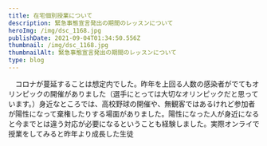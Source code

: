 ```yaml
---
title: 在宅個別授業について
description: 緊急事態宣言発出の期間のレッスンについて
heroImg: /img/dsc_1168.jpg
publishDate: 2021-09-04T01:34:50.556Z
thumbnail: /img/dsc_1168.jpg
thumbnailAlt: 緊急事態宣言発出の期間のレッスンについて
type: blog
---
```

　コロナが蔓延することは想定内でした。昨年を上回る人数の感染者がでてもオリンピックの開催がありました（選手にとっては大切なオリンピックだと思っています。）身近なところでは、高校野球の開催や、無観客ではあるけれど参加者が陽性になって棄権したりする場面がありました。陽性になった人が身近になると今までとは違う対応が必要になるということも経験しました。実際オンライで授業をしてみると昨年より成長した生徒